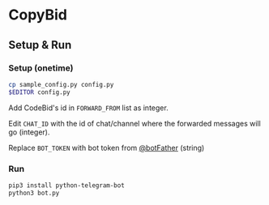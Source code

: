 # CopyBid

## Setup & Run
### Setup (onetime)
```bash
cp sample_config.py config.py
$EDITOR config.py
```
Add CodeBid's id in `FORWARD_FROM` list as integer.

Edit `CHAT_ID` with the id of chat/channel where the forwarded messages will go (integer).

Replace `BOT_TOKEN` with bot token from [@botFather](https://t.me/BotFather) (string)
### Run
```zsh
pip3 install python-telegram-bot
python3 bot.py
```
